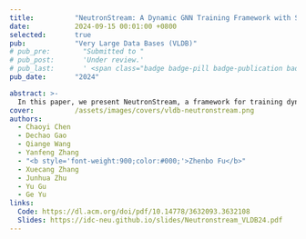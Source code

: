 ```yaml
---
title:          "NeutronStream: A Dynamic GNN Training Framework with Sliding Window for Graph Streams"
date:           2024-09-15 00:01:00 +0800
selected:       true
pub:            "Very Large Data Bases (VLDB)"
# pub_pre:        "Submitted to "
# pub_post:       'Under review.'
# pub_last:       ' <span class="badge badge-pill badge-publication badge-success">Spotlight</span>'
pub_date:       "2024"

abstract: >-
  In this paper, we present NeutronStream, a framework for training dynamic GNN models. NeutronStream abstracts the input dynamic graph into a chronologically updated stream of events and processes the stream with an optimized sliding window to incrementally capture the spatial-temporal dependencies of events. Furthermore, NeutronStream provides a parallel execution engine to tackle the sequential event processing challenge to achieve high performance. NeutronStream also integrates a built-in graph storage structure that supports dynamic updates and provides a set of easy-to-use APIs that allow users to express their dynamic GNNs. 
cover:          /assets/images/covers/vldb-neutronstream.png
authors:
  - Chaoyi Chen
  - Dechao Gao
  - Qiange Wang
  - Yanfeng Zhang
  - "<b style='font-weight:900;color:#000;'>Zhenbo Fu</b>"
  - Xuecang Zhang
  - Junhua Zhu
  - Yu Gu
  - Ge Yu
links:
  Code: https://dl.acm.org/doi/pdf/10.14778/3632093.3632108
  Slides: https://idc-neu.github.io/slides/Neutronstream_VLDB24.pdf
---
```


